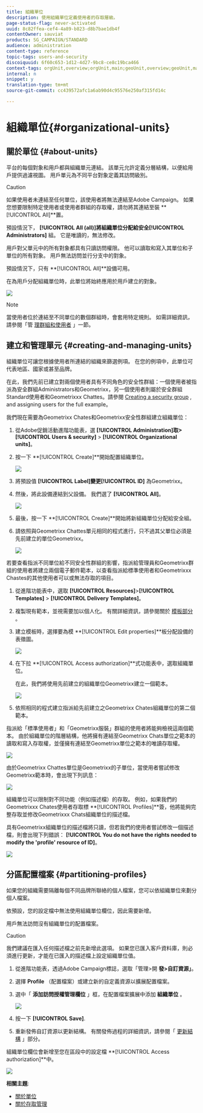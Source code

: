 ```yaml
---
title: 組織單位
description: 使用組織單位定義使用者的存取層級。
page-status-flag: never-activated
uuid: 8c82ffea-cef4-4a89-b823-d8b7bae1db4f
contentOwner: sauviat
products: SG_CAMPAIGN/STANDARD
audience: administration
content-type: reference
topic-tags: users-and-security
discoiquuid: 6f60c653-1d12-4d27-9bc8-ce8c19bca466
context-tags: orgUnit,overview;orgUnit,main;geoUnit,overview;geoUnit,main
internal: n
snippet: y
translation-type: tm+mt
source-git-commit: cc439572afc1a6ab90d4c95576e250af315fd14c

---
```



# 組織單位{#organizational-units}

## 關於單位 {#about-units}

平台的每個對象和用戶都與組織單元連結。 該單元允許定義分層結構，以便給用戶提供過濾視圖。 用戶單元為不同平台對象定義其訪問級別。

>[!CAUTION]
>
>如果使用者未連結至任何單位，該使用者將無法連結至Adobe Campaign。 如果您想要限制特定使用者或使用者群組的存取權，請勿將其連結至裝 **[!UICONTROL All]**置。
>
>預設情況下， **[!UICONTROL All (all)]**將組織單位分配給安全**[!UICONTROL Administrators]** 組。 它是唯讀的，無法修改。

用戶對父單元中的所有對象都具有只讀訪問權限。 他可以讀取和寫入其單位和子單位的所有對象。 用戶無法訪問並行分支中的對象。

預設情況下，只有 **[!UICONTROL All]**設備可用。

在為用戶分配組織單位時，此單位將始終應用於用戶建立的對象。

![](assets/user_management_2.png)

>[!NOTE]
>
>當使用者位於連結至不同單位的數個群組時，會套用特定規則。 如需詳細資訊，請參閱「管 [理群組和使用者](../../administration/using/managing-groups-and-users.md) 」一節。

## 建立和管理單元 {#creating-and-managing-units}

組織單位可讓您根據使用者所連結的組織來篩選例項。 在您的例項中，此單位可代表地區、國家或甚至品牌。

在此，我們先前已建立對兩個使用者具有不同角色的安全性群組：一個使用者被指派為安全群組Administrators和Geometrixx，另一個使用者則屬於安全群組Standard使用者和Geometrixxx Chattes。請參閱 [Creating a security group](../../administration/using/managing-groups-and-users.md#creating-a-security-group-and-assigning-users) , and assigning users for the full example。

我們現在需要為Geometrixx Chates和Geometrixx安全性群組建立組織單位：

1. 從Adobe促銷活動進階功能表，選 **[!UICONTROL Administration]**取>**[!UICONTROL Users & security]** > **[!UICONTROL Organizational units]**。
1. 按一下 **[!UICONTROL Create]**開始配置組織單位。

   ![](assets/manage_units_1.png)

1. 將預設值 **[!UICONTROL Label]**變更**[!UICONTROL ID]** 為Geometrixx。
1. 然後，將此設備連結到父設備。 我們選了 **[!UICONTROL All]**。

   ![](assets/manage_units_2.png)

1. 最後，按一下 **[!UICONTROL Create]**開始將新組織單位分配給安全組。
1. 請依照與Geometrixx Chattes單元相同的程式進行，只不過其父單位必須是先前建立的單位Geometrixx。

   ![](assets/manage_units_3.png)

若要查看指派不同單位給不同安全性群組的影響，指派給管理員和Geometrixx群組的使用者將建立兩個電子郵件範本，以查看指派給標準使用者和Geometrixxx Chastes的其他使用者可以或無法存取的項目。

1. 從進階功能表中，選取 **[!UICONTROL Resources]**>**[!UICONTROL Templates]** > **[!UICONTROL Delivery Templates]**。
1. 複製現有範本，並視需要加以個人化。 有關詳細資訊，請參閱關於 [模板部分](../../start/using/marketing-activity-templates.md) 。
1. 建立模板時，選擇要為模 **[!UICONTROL Edit properties]**板分配設備的表徵圖。

   ![](assets/manage_units_6.png)

1. 在下拉 **[!UICONTROL Access authorization]**式功能表中，選取組織單位。

   在此，我們將使用先前建立的組織單位Geometrixx建立一個範本。

   ![](assets/manage_units_5.png)

1. 依照相同的程式建立指派給先前建立之Geometrixx Chates組織單位的第二個範本。

指派給「標準使用者」和「Geometrixx服裝」群組的使用者將能夠檢視這兩個範本。 由於組織單位的階層結構，他將擁有連結至Geometrixx Chats單位之範本的讀取和寫入存取權，並僅擁有連結至Geometrixx單位之範本的唯讀存取權。

![](assets/manage_units_7.png)

由於Geometrixx Chattes單位是Geometrixx的子單位，當使用者嘗試修改Geometrixx範本時，會出現下列訊息：

![](assets/manage_units_8.png)

組織單位可以限制對不同功能（例如描述檔）的存取。 例如，如果我們的Geometrixxx Chates使用者存取標 **[!UICONTROL Profiles]**簽，他將能夠完整存取並修改Geometrixxx Chats組織單位的描述檔。

具有Geometrixx組織單位的描述檔將只讀，但若我們的使用者嘗試修改一個描述檔，則會出現下列錯誤： **[!UICONTROL You do not have the rights needed to modify the 'profile' resource of ID]**。

![](assets/manage_units_10.png)

## 分區配置檔案 {#partitioning-profiles}

如果您的組織需要隔離每個不同品牌所聯絡的個人檔案，您可以依組織單位來劃分個人檔案。

依預設，您的設定檔中無法使用組織單位欄位，因此需要新增。

用戶無法訪問沒有組織單位的配置檔案。

>[!CAUTION]
>
>我們建議在匯入任何描述檔之前先新增此選項。 如果您已匯入客戶資料庫，則必須進行更新，才能在已匯入的描述檔上設定組織單位值。

1. 從進階功能表，透過Adobe Campaign標誌，選取「管理>開 **發>自訂資源」**。
1. 選擇 **Profile** （配置檔案）或建立新的自定義資源以擴展配置檔案。
1. 選中「 **添加訪問授權管理欄位** 」框，在配置檔案擴展中添加 **組織單位** 。

   ![](assets/user_management_9.png)

1. 按一下 **[!UICONTROL Save]**.
1. 重新發佈自訂資源以更新結構。 有關發佈過程的詳細資訊，請參閱「 [更新結構](../../developing/using/data-model-concepts.md) 」部分。

組織單位欄位會新增至您在區段中的設定檔 **[!UICONTROL Access authorization]**中。

![](assets/user_management_10.png)

**相關主題**:

* [關於單位](../../administration/using/organizational-units.md#about-units)
* [關於存取管理](../../administration/using/about-access-management.md)

